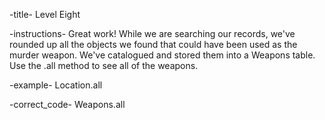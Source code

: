 -title-
  Level Eight

-instructions-
  Great work! While we are searching our records, we've rounded up all the
  objects we found that could have been used as the murder weapon. We've catalogued
  and stored them into a Weapons table. Use the .all method to see all of the
  weapons.

-example-
  Location.all

-correct_code-
  Weapons.all
